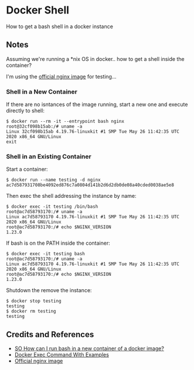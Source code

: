 # Docker Shell

How to get a bash shell in a docker instance

## Notes

Assuming we're running a *nix OS in docker.. how to get a shell inside the container?

I'm using the [official nginx image](https://hub.docker.com/_/nginx) for testing...

### Shell in a New Container

If there are no isntances of the image running, start a new one and execute directly to shell:

    $ docker run --rm -it --entrypoint bash nginx
    root@32cf098b15ab:/# uname -a
    Linux 32cf098b15ab 4.19.76-linuxkit #1 SMP Tue May 26 11:42:35 UTC 2020 x86_64 GNU/Linux
    exit


### Shell in an Existing Container

Start a container:

    $ docker run --name testing -d nginx
    ac7d587931708be4092ed876c7a0804d141b2d6d2db0de08a40cded0038ae5e8

Then exec the shell addressing the instance by name:

    $ docker exec -it testing /bin/bash
    root@ac7d58793170:/# uname -a
    Linux ac7d58793170 4.19.76-linuxkit #1 SMP Tue May 26 11:42:35 UTC 2020 x86_64 GNU/Linux
    root@ac7d58793170:/# echo $NGINX_VERSION
    1.23.0


If bash is on the PATH inside the container:

    $ docker exec -it testing bash
    root@ac7d58793170:/# uname -a
    Linux ac7d58793170 4.19.76-linuxkit #1 SMP Tue May 26 11:42:35 UTC 2020 x86_64 GNU/Linux
    root@ac7d58793170:/# echo $NGINX_VERSION
    1.23.0


Shutdown the remove the instance:

    $ docker stop testing
    testing
    $ docker rm testing
    testing

## Credits and References

* [SO How can I run bash in a new container of a docker image?](https://stackoverflow.com/questions/43308319/how-can-i-run-bash-in-a-new-container-of-a-docker-image)
* [Docker Exec Command With Examples](https://devconnected.com/docker-exec-command-with-examples/)
* [Official nginx image](https://hub.docker.com/_/nginx)
